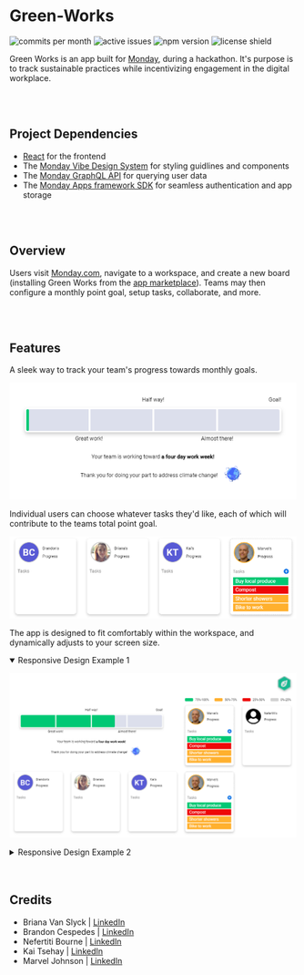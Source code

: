 # Green-Works

![commits per month](https://img.shields.io/github/commit-activity/m/marvjohnson/green-works)
![active issues](https://img.shields.io/github/issues/marvjohnson/green-works)
![npm version](https://img.shields.io/github/package-json/v/marvjohnson/green-works)
![license shield](https://img.shields.io/github/license/MarvJohnson/Green-Works)

Green Works is an app built for [Monday](https://www.monday.com), during a hackathon. It's purpose is to track sustainable practices while incentivizing engagement in the digital workplace.

</br>
</br>

## Project Dependencies

- [React](https://reactjs.org/) for the frontend
- The [Monday Vibe Design System](https://style.monday.com/) for styling guidlines and components
- The [Monday GraphQL API](https://developer.monday.com/api-reference/docs) for querying user data
- The [Monday Apps framework SDK](https://github.com/mondaycom/monday-sdk-js#mondaycom-apps-framework-sdk-for-javascript) for seamless authentication and app storage

</br>
</br>

## Overview

Users visit [Monday.com](https://www.monday.com), navigate to a workspace, and create a new board (installing Green Works from the [app marketplace](https://monday.com/marketplace)). Teams may then configure a monthly point goal, setup tasks, collaborate, and more.

</br>
</br>

## Features

A sleek way to track your team's progress towards monthly goals.

![goal progress bar](./src/images/goal-progress-area.PNG)

Individual users can choose whatever tasks they'd like, each of which will contribute to the teams total point goal.

![progress card](./src/images/progress-card.PNG)

The app is designed to fit comfortably within the workspace, and dynamically adjusts to your screen size.

<details open>
<summary>Responsive Design Example 1</summary>

![responsive design2](./src/images/responsive.PNG)

</details>

<details>
<summary>Responsive Design Example 2</summary>

![responsive design](./src/images/responsive2.PNG)

</details>

</br>
</br>

## Credits

- Briana Van Slyck | [LinkedIn](https://www.linkedin.com/in/brianavanslyck/)
- Brandon Cespedes | [LinkedIn](https://www.linkedin.com/in/brandon-cespedes/)
- Nefertiti Bourne | [LinkedIn](https://www.linkedin.com/in/nefertitibourne/)
- Kai Tsehay | [LinkedIn]()
- Marvel Johnson | [LinkedIn](https://www.linkedin.com/in/marvel-johnson/)
